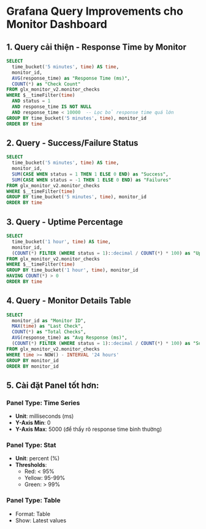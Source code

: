 # Grafana Query Improvements cho Monitor Dashboard

## 1. Query cải thiện - Response Time by Monitor
```sql
SELECT 
  time_bucket('5 minutes', time) AS time,
  monitor_id,
  AVG(response_time) as "Response Time (ms)",
  COUNT(*) as "Check Count"
FROM glx_monitor_v2.monitor_checks 
WHERE $__timeFilter(time)
  AND status = 1
  AND response_time IS NOT NULL
  AND response_time < 10000  -- Lọc bỏ response time quá lớn
GROUP BY time_bucket('5 minutes', time), monitor_id
ORDER BY time
```

## 2. Query - Success/Failure Status
```sql
SELECT 
  time_bucket('5 minutes', time) AS time,
  monitor_id,
  SUM(CASE WHEN status = 1 THEN 1 ELSE 0 END) as "Success",
  SUM(CASE WHEN status = -1 THEN 1 ELSE 0 END) as "Failures"
FROM glx_monitor_v2.monitor_checks 
WHERE $__timeFilter(time)
GROUP BY time_bucket('5 minutes', time), monitor_id
ORDER BY time
```

## 3. Query - Uptime Percentage
```sql
SELECT 
  time_bucket('1 hour', time) AS time,
  monitor_id,
  (COUNT(*) FILTER (WHERE status = 1)::decimal / COUNT(*) * 100) as "Uptime %"
FROM glx_monitor_v2.monitor_checks 
WHERE $__timeFilter(time)
GROUP BY time_bucket('1 hour', time), monitor_id
HAVING COUNT(*) > 0
ORDER BY time
```

## 4. Query - Monitor Details Table
```sql
SELECT 
  monitor_id as "Monitor ID",
  MAX(time) as "Last Check",
  COUNT(*) as "Total Checks",
  AVG(response_time) as "Avg Response (ms)",
  (COUNT(*) FILTER (WHERE status = 1)::decimal / COUNT(*) * 100) as "Success Rate %"
FROM glx_monitor_v2.monitor_checks 
WHERE time >= NOW() - INTERVAL '24 hours'
GROUP BY monitor_id
ORDER BY monitor_id
```

## 5. Cài đặt Panel tốt hơn:

### Panel Type: Time Series
- **Unit**: milliseconds (ms)
- **Y-Axis Min**: 0
- **Y-Axis Max**: 5000 (để thấy rõ response time bình thường)

### Panel Type: Stat
- **Unit**: percent (%)
- **Thresholds**: 
  - Red: < 95%
  - Yellow: 95-99%
  - Green: > 99%

### Panel Type: Table  
- Format: Table
- Show: Latest values